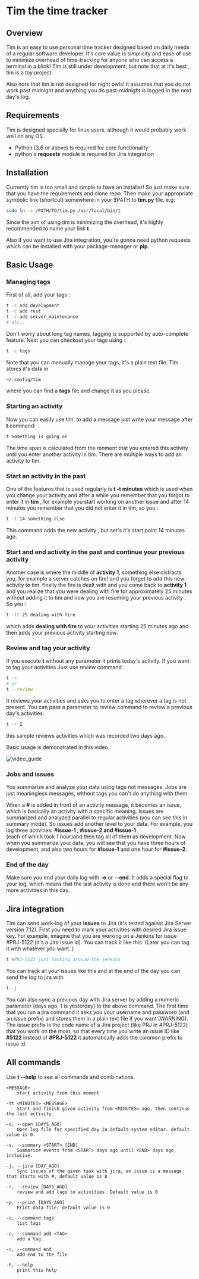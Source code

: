 # Tim the time tracker
## Overview
Tim is an easy to use personal time tracker designed based on daily needs of a regular software developer.
It's core value is simplicity and ease of use to minimize overhead of time-tracking for anyone who can access a terminal in a blink!
Tim is still under development, but note that at it's best , tim is a toy project.

Also note that tim is not designed for night owls! It assumes that you do not work past midnight and anything you do 
past-midnight is logged in the next day's log.

## Requirements
Tim is designed specially for linux users, although it would probably work well on any OS.
* Python (3.6 or above) Is required for core functionality
* python's __requests__ module is required for Jira integration 

## Installation
Currently tim is too small and simple to have an installer! So just make sure that you have the requirements and clone 
repo.  Then make your appropriate symbolic link (shortcut) somewhere in your $PATH to __tim.py__ file. e.g:
```bash
sudo ln -s /PATH/TO/tim.py /usr/local/bin/t
``` 
Since the aim of using tim is minimizing the overhead, it's highly recommended to name your link __t__ .

Also if you want to use Jira integration, you're gonna need python requests which can be installed with your package-manager or __pip__.

## Basic Usage

### Managing tags
First of all, add your tags :
```bash
t -c add development
t -c add rest
t -c add server_maintenance
# etc.. 
```
Don't worry about long tag names, tagging is supported by auto-complete feature. Next you can checkout your tags using :

```bash
t -c tags
```
Note that you can manually manage your tags, it's a plain text file. Tim stores it's data in
```bash
~/.config/tim
```
where you can find a __tags__ file and change it as you please.

### Starting an activity
Now you can easily use tim. to add a message just write your message after __t__ command:
```bash
t Something is going on
```
The time span is calculated from the moment that you entered this activity until you enter another activity in tim.
There are multiple ways to add an activity to tim.

### Start an activity in the past 
One of the features that is used regularly is __t -t minutes__ which is used when you change your activity and after a 
while you remember that you forgot to enter it in __tim__ , for example you start working on another issue and after 14 minutes
you remember that you did not enter it in tim, so you :
```bash
t -t 14 something else
```  
This command adds the new activity , but set's it's start point 14 minutes ago.

### Start and end activity in the past and continue your previous activity 

Another case is where the middle of __activity 1__, something else distracts you, for example a server catches on fire! and you 
forget to add this new activity to tim. finally the fire is dealt with and you come back to __activity 1__ and you realize that you 
were dealing with fire for approximately 25 minutes without adding it to tim and now you are resuming your previous activity .
So you :
```bash
t -tt 25 dealing with fire
``` 
which adds __dealing with fire__ to your activities starting 25 minutes ago and then adds your previous activity starting now.

### Review and tag your activity
If you execute __t__ without any parameter it prints today's activity. If you want to tag your activities Just use review command : 
```bash
t -r
# or
t --review
```
It reviews your activities and asks you to enter a tag wherever a tag is not present.
You can pass a parameter to review command to review a previous day's activities:
```bash
t -r 2 
```
this sample reviews activities which was recorded two days ago.


Basic usage is demonstrated in this video :

![video_guide](https://user-images.githubusercontent.com/4332421/47562704-3e313200-d92c-11e8-9bce-b48da28f7075.gif)

### Jobs and issues
You summarize and analyze your data using tags not messages. Jobs are just meaningless messages, without tags you can't
do anything with them.

When a __#__ is added in front of an activity message, it becomes an issue, which is basically an activity with a specific meaning.
Issues are summarized and analyzed parallel to regular activities (you can see this in summary mode).
So issues add another level to your data. For example, you log three activities: __#issue-1 , #issue-2 and #issue-1__  
(each of which took 1 hour)and then tag all of them as development. Now when you summarize your data, you will see that 
you have three hours of development, and also two hours for __#issue-1__  and one hour for __#issue-2__.

### End of the day
Make sure you end your daily log with __-e__ or __--end__. It adds a special flag to your log, which means that the last
activity is done and there won't be any more activities in this day.

## Jira integration
Tim can send work-log of your __issues__ to Jira (it's tested against Jira Server version 7.12).
First you need to mark your activities with desired Jira issue key. For example, imagine that you are working on a Jenkins for 
issue #PRJ-5122 (it's a Jira issue id). You can track it like this: (Later you can tag it with whatever you want. )
```bash
t #PRJ-5122 just hacking around the jenkins
```
You can track all your issues like this and at the end of the day you can send the log to jira with
```bash
t -j
```
You can also sync a previous day with Jira server by adding a numeric parameter (days ago, 1 is yesterday) to the above 
command.
The first time that you run a jira command it asks you your username and password (and an issue prefix) and stores them in a plain text file
if you want (WARNING).
The issue prefix is the code name of a Jira project (like PRJ in #PRJ-5122) that you work on the most, so that every time 
you write an issue ID like __#5122__ instead of __#PRJ-5122__ it automatically adds the common prefix to issue id.

## All commands
Use __t --help__ to see all commands and combinations.
```TEXT
<MESSAGE>
	start activity from this moment

-tt <MINUTES> <MESSAGE>
	Start and finish given activity from <MINUTES> ago, then continue the last activity.

-o, --open [DAYS_AGO]
	Open log file for specified day in default system editor. default value is 0.

-s, --summary <START> [END]
	Summarize events from <START> days ago until <END> days ago, inclusive.

-j, --jira [DAY_AGO]
	Sync issues of the given task with jira, an issue is a message that starts with #, default value is 0

-r, --review [DAYS_AGO]
	review and add tags to activities. Default value is 0

-p, --print [DAYS_AGO]
	Print data file, default value is 0

-c, --command tags
	list tags

-c, --command add <TAG>
	add a tag.

-c, --command end
	Add end to the file

-h, --help
	print this help

``` 
